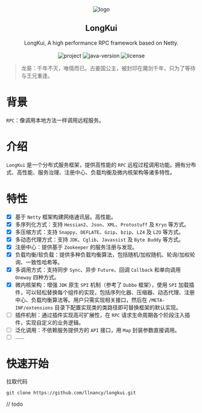 <p align="center">
    <img src="https://cdn.lilu.org.cn/website/logo/sunchaser-logo.png" alt="logo" />
    <h2 align="center">LongKui</h2>
    <p align="center">
        LongKui, A high performance RPC framework based on Netty.
        <br /><br />
        <img src="https://img.shields.io/circleci/project/github/badges/shields/master?color=%231ab1ad&label=master" alt="project" />
        <img src="https://img.shields.io/badge/JDK-8.0+-0e83c" alt="java-version" />
        <img src="https://img.shields.io/github/license/llnancy/longkui?color=FF5531" alt="license" />
    </p>
</p>

> 龙葵：千年不灭，唯情而已。古姜国公主，被封印在魔剑千年，只为了等待与王兄重逢。

# 背景

`RPC`：像调用本地方法一样调用远程服务。

# 介绍

`LongKui` 是一个分布式服务框架，提供高性能的 `RPC` 远程过程调用功能。拥有分布式、高性能、服务治理、注册中心、负载均衡及微内核架构等诸多特性。

# 特性

- [x] 基于 `Netty` 框架构建网络通讯层。高性能。
- [x] 多序列化方式：支持 `Hessian2`、`Json`、`XML`、`Protostuff` 及 `Kryo` 等方式。
- [x] 多压缩方式：支持 `Snappy`、`DEFLATE`、`Gzip`、`bzip`、`LZ4` 及 `LZO` 等方式。
- [x] 多动态代理方式：支持 `JDK`、`Cglib`、`Javassist` 及 `Byte Buddy` 等方式。
- [x] 注册中心：提供基于 `Zookeeper` 的服务注册与发现。
- [x] 负载均衡/软负载：提供多种负载均衡算法，包括随机/加权随机、轮询/加权轮询、一致性哈希等。
- [x] 多调用方式：支持同步 `Sync`、异步 `Future`、回调 `Callback` 和单向调用 `Oneway` 四种方式。
- [x] 微内核架构：增强 `JDK` 原生 `SPI` 机制（参考了 `Dubbo` 框架），使用 `SPI` 加载插件，可以轻松替换每个组件的实现，包括序列化器、压缩器、动态代理、注册中心、负载均衡算法等。用户只需实现相关接口，然后在 `/META-INF/extensions` 目录下配置实现类的类路径即可替换框架的默认实现。
- [ ] 插件机制：通过插件实现高可扩展性，在 `RPC` 请求生命周期各个阶段注入插件，实现自定义的业务逻辑。
- [ ] 泛化调用：不依赖服务提供方的 `API` 接口，用 `Map` 封装参数直接调用。
- [ ] ......

# 快速开始

拉取代码

```shell
git clone https://github.com/llnancy/longkui.git
```

// todo
